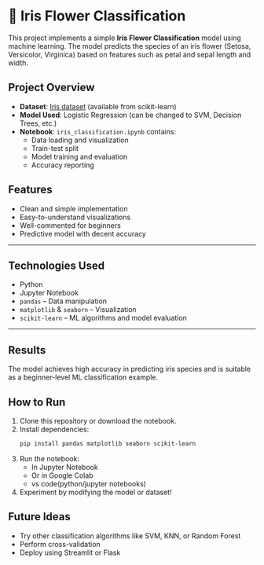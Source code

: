 # 🌸 Iris Flower Classification

This project implements a simple **Iris Flower Classification** model using machine learning. The model predicts the species of an iris flower (Setosa, Versicolor, Virginica) based on features such as petal and sepal length and width.


## Project Overview

- **Dataset**: [Iris dataset](https://scikit-learn.org/stable/auto_examples/datasets/plot_iris_dataset.html) (available from scikit-learn)
- **Model Used**: Logistic Regression (can be changed to SVM, Decision Trees, etc.)
- **Notebook**: `iris_classification.ipynb` contains:
  - Data loading and visualization
  - Train-test split
  - Model training and evaluation
  - Accuracy reporting

## Features

- Clean and simple implementation
- Easy-to-understand visualizations
- Well-commented for beginners
- Predictive model with decent accuracy

---

## Technologies Used

- Python
- Jupyter Notebook
- `pandas` – Data manipulation
- `matplotlib` & `seaborn` – Visualization
- `scikit-learn` – ML algorithms and model evaluation

---

## Results

The model achieves high accuracy in predicting iris species and is suitable as a beginner-level ML classification example.



## How to Run

1. Clone this repository or download the notebook.
2. Install dependencies:
    ```bash
    pip install pandas matplotlib seaborn scikit-learn
    ```
3. Run the notebook:
    - In Jupyter Notebook
    - Or in Google Colab
    - vs code(python/jupyter notebooks)
4. Experiment by modifying the model or dataset!



##  Future Ideas

- Try other classification algorithms like SVM, KNN, or Random Forest
- Perform cross-validation
- Deploy using Streamlit or Flask






